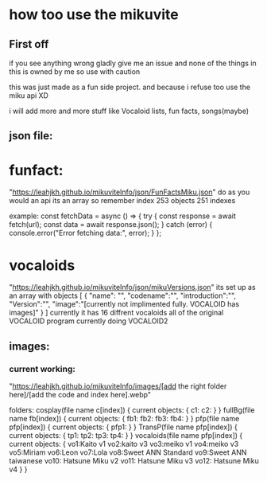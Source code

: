 # how too use the mikuvite

## First off
if you see anything wrong gladly give me an issue and none of the things in this is owned by me so use with caution

this was just made as a fun side project. and because i refuse too use the miku api XD

i will add more and more stuff like Vocaloid lists, fun facts, songs(maybe)

## json file:
# funfact:
"https://leahjkh.github.io/mikuviteInfo/json/FunFactsMiku.json"
do as you would an api
its an array so remember index
253 objects 
251 indexes

example:
const fetchData = async () => {
            try {
                const response = await fetch(url);
                const data = await response.json();
            } catch (error) {
                console.error("Error fetching data:", error);
            }
        };
# vocaloids

"https://leahjkh.github.io/mikuviteInfo/json/mikuVersions.json"
its set up as an array with objects
[
    {
        "name": "",
        "codename":"",
        "introduction":"",
        "Version":"",
        "image":"[currently not implimented fully. VOCALOID has images]"
    }
]
currently it has 16 diffrent vocaloids
all of the original VOCALOID program
currently doing VOCALOID2 

## images:
### current working:
"https://leahjkh.github.io/mikuviteInfo/images/[add the right folder here]/[add the code and index here].webp"

folders:
cosplay(file name c[index])  {
    current objects: {
        c1: 
        c2: 
    }
}
fullBg(file name fb[index]) {
    current objects: {
        fb1:
        fb2:
        fb3:
        fb4:
    }
}
pfp(file name pfp[index]) {
    current objects: {
        pfp1:
    }
}
TransP(file name pfp[index]) {
    current objects: {
        tp1:
        tp2:
        tp3:
        tp4:
    }
}
vocaloids(file name pfp[index]) {
    current objects: {
        vo1:Kaito v1
        vo2:kaito v3
        vo3:meiko v1
        vo4:meiko v3
        vo5:Miriam
        vo6:Leon
        vo7:Lola
        vo8:Sweet ANN Standard
        vo9:Sweet ANN taiwanese
        vo10: Hatsune Miku v2
        vo11: Hatsune Miku v3
        vo12: Hatsune Miku v4
    }
}
